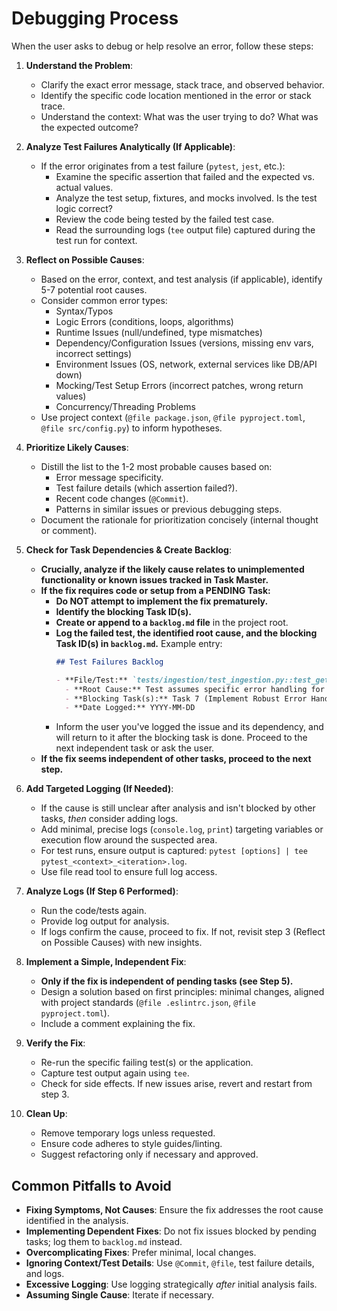 # Debugging Process

When the user asks to debug or help resolve an error, follow these steps:

1. **Understand the Problem**:
   - Clarify the exact error message, stack trace, and observed behavior.
   - Identify the specific code location mentioned in the error or stack trace.
   - Understand the context: What was the user trying to do? What was the expected outcome?

2. **Analyze Test Failures Analytically (If Applicable)**:
   - If the error originates from a test failure (`pytest`, `jest`, etc.):
     - Examine the specific assertion that failed and the expected vs. actual values.
     - Analyze the test setup, fixtures, and mocks involved. Is the test logic correct?
     - Review the code being tested by the failed test case.
     - Read the surrounding logs (`tee` output file) captured during the test run for context.

3. **Reflect on Possible Causes**:
   - Based on the error, context, and test analysis (if applicable), identify 5-7 potential root causes.
   - Consider common error types:
     - Syntax/Typos
     - Logic Errors (conditions, loops, algorithms)
     - Runtime Issues (null/undefined, type mismatches)
     - Dependency/Configuration Issues (versions, missing env vars, incorrect settings)
     - Environment Issues (OS, network, external services like DB/API down)
     - Mocking/Test Setup Errors (incorrect patches, wrong return values)
     - Concurrency/Threading Problems
   - Use project context (`@file package.json`, `@file pyproject.toml`, `@file src/config.py`) to inform hypotheses.

4. **Prioritize Likely Causes**:
   - Distill the list to the 1-2 most probable causes based on:
     - Error message specificity.
     - Test failure details (which assertion failed?).
     - Recent code changes (`@Commit`).
     - Patterns in similar issues or previous debugging steps.
   - Document the rationale for prioritization concisely (internal thought or comment).

5. **Check for Task Dependencies & Create Backlog**:
   - **Crucially, analyze if the likely cause relates to unimplemented functionality or known issues tracked in Task Master.**
   - **If the fix requires code or setup from a PENDING Task:**
     - **Do NOT attempt to implement the fix prematurely.**
     - **Identify the blocking Task ID(s).**
     - **Create or append to a `backlog.md` file** in the project root.
     - **Log the failed test, the identified root cause, and the blocking Task ID(s) in `backlog.md`.** Example entry:
       ```markdown
       ## Test Failures Backlog

       - **File/Test:** `tests/ingestion/test_ingestion.py::test_get_embedding_api_error`
         - **Root Cause:** Test assumes specific error handling for embedding API failures, but the exact handling might depend on Task 7's implementation of robust error strategies.
         - **Blocking Task(s):** Task 7 (Implement Robust Error Handling)
         - **Date Logged:** YYYY-MM-DD
       ```
     - Inform the user you've logged the issue and its dependency, and will return to it after the blocking task is done. Proceed to the next independent task or ask the user.
   - **If the fix seems independent of other tasks, proceed to the next step.**

6. **Add Targeted Logging (If Needed)**:
   - If the cause is still unclear after analysis and isn't blocked by other tasks, *then* consider adding logs.
   - Add minimal, precise logs (`console.log`, `print`) targeting variables or execution flow around the suspected area.
   - For test runs, ensure output is captured: `pytest [options] | tee pytest_<context>_<iteration>.log`.
   - Use file read tool to ensure full log access.

7. **Analyze Logs (If Step 6 Performed)**:
   - Run the code/tests again.
   - Provide log output for analysis.
   - If logs confirm the cause, proceed to fix. If not, revisit step 3 (Reflect on Possible Causes) with new insights.

8. **Implement a Simple, Independent Fix**:
   - **Only if the fix is independent of pending tasks (see Step 5).**
   - Design a solution based on first principles: minimal changes, aligned with project standards (`@file .eslintrc.json`, `@file pyproject.toml`).
   - Include a comment explaining the fix.

9. **Verify the Fix**:
   - Re-run the specific failing test(s) or the application.
   - Capture test output again using `tee`.
   - Check for side effects. If new issues arise, revert and restart from step 3.

10. **Clean Up**:
    - Remove temporary logs unless requested.
    - Ensure code adheres to style guides/linting.
    - Suggest refactoring only if necessary and approved.

## Common Pitfalls to Avoid
- **Fixing Symptoms, Not Causes**: Ensure the fix addresses the root cause identified in the analysis.
- **Implementing Dependent Fixes**: Do not fix issues blocked by pending tasks; log them to `backlog.md` instead.
- **Overcomplicating Fixes**: Prefer minimal, local changes.
- **Ignoring Context/Test Details**: Use `@Commit`, `@file`, test failure details, and logs.
- **Excessive Logging**: Use logging strategically *after* initial analysis fails.
- **Assuming Single Cause**: Iterate if necessary.
